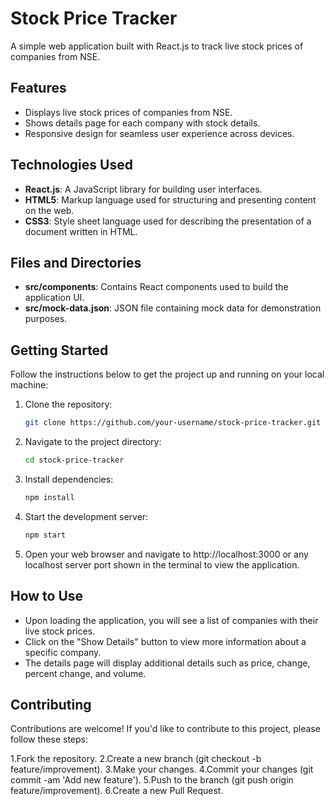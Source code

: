 # Stock Price Tracker

A simple web application built with React.js to track live stock prices of companies from NSE.

## Features

- Displays live stock prices of companies from NSE.
- Shows details page for each company with stock details.
- Responsive design for seamless user experience across devices.

## Technologies Used

- **React.js**: A JavaScript library for building user interfaces.
- **HTML5**: Markup language used for structuring and presenting content on the web.
- **CSS3**: Style sheet language used for describing the presentation of a document written in HTML.

## Files and Directories

- **src/components**: Contains React components used to build the application UI.
- **src/mock-data.json**: JSON file containing mock data for demonstration purposes.

## Getting Started

Follow the instructions below to get the project up and running on your local machine:

1. Clone the repository:

    ```bash
    git clone https://github.com/your-username/stock-price-tracker.git

2. Navigate to the project directory:

    ```bash
    cd stock-price-tracker

3. Install dependencies:

    ```bash
    npm install

4. Start the development server:

    ```bash
    npm start

5. Open your web browser and navigate to http://localhost:3000 or any localhost server port shown in the terminal to view the application.

## How to Use

- Upon loading the application, you will see a list of companies with their live stock prices.
- Click on the "Show Details" button to view more information about a specific company.
- The details page will display additional details such as price, change, percent change, and volume.

## Contributing

Contributions are welcome! If you'd like to contribute to this project, please follow these steps:

1.Fork the repository.
2.Create a new branch (git checkout -b feature/improvement).
3.Make your changes.
4.Commit your changes (git commit -am 'Add new feature').
5.Push to the branch (git push origin feature/improvement).
6.Create a new Pull Request.
